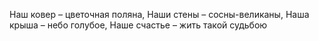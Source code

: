 Наш ковер – цветочная поляна, 
Наши стены – сосны-великаны,
Наша крыша – небо голубое,
Наше счастье – жить такой судьбою